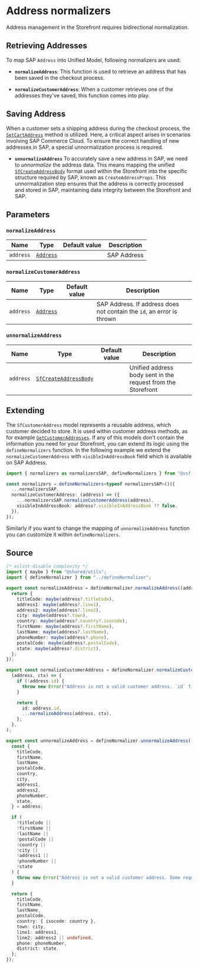 # Address normalizers

Address management in the Storefront requires bidirectional normalization.

## Retrieving Addresses

To map SAP `Address` into Unified Model, following normalizers are used:

- **`normalizeAddress`**: This function is used to retrieve an address that has been saved in the checkout process.

- **`normalizeCustomerAddress`**: When a customer retrieves one of the addresses they've saved, this function comes into play.

## Saving Address

When a customer sets a shipping address during the checkout process, the [`SetCartAddress`](/unified-data-layer/unified-methods/checkout#setcartaddress) method is utilized. Here, a critical aspect arises in scenarios involving SAP Commerce Cloud. To ensure the correct handling of new addresses in SAP, a special unnormalization process is required.

- **`unnormalizeAddress`** To accurately save a new address in SAP, we need to _unnormalize_ the address data. This means mapping the unified [`SfCreateAddressBody`](/unified-data-layer/unified-data-model#sfcreateaddressbody) format used within the Storefront into the specific structure required by SAP, known as `CreateAddressProps`. This unnormalization step ensures that the address is correctly processed and stored in SAP, maintaining data integrity between the Storefront and SAP.

## Parameters

### `normalizeAddress`

| Name      | Type                                                                                               | Default value | Description |
| --------- | -------------------------------------------------------------------------------------------------- | ------------- | ----------- |
| `address` | [`Address`](https://docs.alokai.com/sapcc/reference/api/sap-commerce-webservices-sdk.address.html) |               | SAP Address |

### `normalizeCustomerAddress`

| Name      | Type                                                                                               | Default value | Description                                                           |
| --------- | -------------------------------------------------------------------------------------------------- | ------------- | --------------------------------------------------------------------- |
| `address` | [`Address`](https://docs.alokai.com/sapcc/reference/api/sap-commerce-webservices-sdk.address.html) |               | SAP Address. If address does not contain the `id`, an error is thrown |

### `unnormalizeAddress`

| Name      | Type                                                                                     | Default value | Description                                                  |
| --------- | ---------------------------------------------------------------------------------------- | ------------- | ------------------------------------------------------------ |
| `address` | [`SfCreateAddressBody`](/unified-data-layer/unified-data-model#sfcreateaddressbody) |               | Unified address body sent in the request from the Storefront |

## Extending

The `SfCustomerAddress` model represents a reusable address, which customer decided to store. It is used within customer address methods, as for example [`GetCustomerAddresses`](/unified-data-layer/unified-methods/customer#getcustomeraddresses). If any of this models don't contain the information you need for your Storefront, you can extend its logic using the `defineNormalizers` function. In the following example we extend the `normalizeCustomerAddress` with `visibleInAddressBook` field which is available on SAP Address.

```ts
import { normalizers as normalizersSAP, defineNormalizers } from "@vsf-enterprise/unified-api-sapcc";

const normalizers = defineNormalizers<typeof normalizersSAP>()({
  ...normalizersSAP,
  normalizeCustomerAddress: (address) => ({
    ...normalizersSAP.normalizeCustomerAddress(address),
    visibleInAddressBook: address?.visibleInAddressBook ?? false,
  }),
});
```

Similarly if you want to change the mapping of `unnormalizeAddress` function you can customize it within `defineNormalizers`.

## Source

```ts [address.ts]
/* eslint-disable complexity */
import { maybe } from "@shared/utils";
import { defineNormalizer } from "../defineNormalizer";

export const normalizeAddress = defineNormalizer.normalizeAddress((address) => {
  return {
    titleCode: maybe(address?.titleCode),
    address1: maybe(address?.line1),
    address2: maybe(address?.line2),
    city: maybe(address?.town),
    country: maybe(address?.country?.isocode),
    firstName: maybe(address?.firstName),
    lastName: maybe(address?.lastName),
    phoneNumber: maybe(address?.phone),
    postalCode: maybe(address?.postalCode),
    state: maybe(address?.district),
  };
});

export const normalizeCustomerAddress = defineNormalizer.normalizeCustomerAddress(
  (address, ctx) => {
    if (!address.id) {
      throw new Error("Address is not a valid customer address. `id` field is missing");
    }

    return {
      id: address.id,
      ...normalizeAddress(address, ctx),
    };
  },
);

export const unnormalizeAddress = defineNormalizer.unnormalizeAddress((address) => {
  const {
    titleCode,
    firstName,
    lastName,
    postalCode,
    country,
    city,
    address1,
    address2,
    phoneNumber,
    state,
  } = address;

  if (
    !titleCode ||
    !firstName ||
    !lastName ||
    !postalCode ||
    !country ||
    !city ||
    !address1 ||
    !phoneNumber ||
    !state
  ) {
    throw new Error("Address is not a valid customer address. Some required fields are missing");
  }

  return {
    titleCode,
    firstName,
    lastName,
    postalCode,
    country: { isocode: country },
    town: city,
    line1: address1,
    line2: address2 || undefined,
    phone: phoneNumber,
    district: state,
  };
});
```
